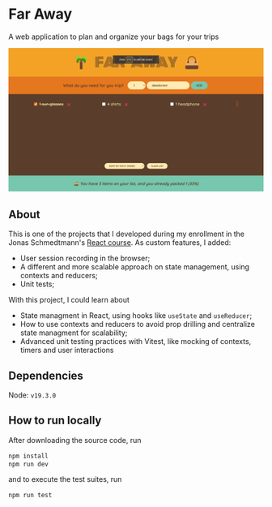 # Far Away

A web application to plan and organize your bags for your trips

![Far Away main page](screenshots/main.png)

## About

This is one of the projects that I developed during my enrollment in the Jonas Schmedtmann's [React course](https://www.udemy.com/course/the-ultimate-react-course/). As custom features, I added:

- User session recording in the browser;
- A different and more scalable approach on state management, using contexts and reducers;
- Unit tests;

With this project, I could learn about

- State managment in React, using hooks like `useState` and `useReducer`;
- How to use contexts and reducers to avoid prop drilling and centralize state managment for scalability;
- Advanced unit testing practices with Vitest, like mocking of contexts, timers and user interactions

## Dependencies

Node: `v19.3.0`

## How to run locally

After downloading the source code, run

    npm install
    npm run dev

and to execute the test suites, run

    npm run test
